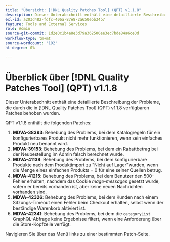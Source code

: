 ```yaml
---
title: "Übersicht: [!DNL Quality Patches Tool] (QPT) v1.1.8"
description: Dieser Unterabschnitt enthält eine detaillierte Beschreibung der Probleme, die durch die in [!DNL Quality Patches Tool]  (QPT) v1.1.8 verfügbaren Patches behoben wurden.
exl-id: a203d482-fdfc-406a-87e8-2a650ebb34b7
feature: Tools and External Services
role: Admin
source-git-commit: 1d2e0c1b4a8e3d79a362500ee3ec7bde84a6ce0d
workflow-type: tm+mt
source-wordcount: '192'
ht-degree: 0%

---
```


# Überblick über [!DNL Quality Patches Tool] (QPT) v1.1.8

Dieser Unterabschnitt enthält eine detaillierte Beschreibung der Probleme, die durch die in [!DNL Quality Patches Tool] (QPT) v1.1.8 verfügbaren Patches behoben wurden.

QPT v1.1.8 enthält die folgenden Patches:

1. **MDVA-38393**: Behebung des Problems, bei dem Katalogregeln für ein konfigurierbares Produkt nicht mehr funktionieren, wenn sein einfaches Produkt neu benannt wird.
1. **MDVA-39153**: Behebung des Problems, bei dem ein Rabattbetrag bei der Neubestellung im Admin falsch berechnet wurde.
1. **MDVA-41139**: Behebung des Problems, bei dem konfigurierbare Produkte nach dem Produktimport zu &quot;Nicht auf Lager&quot;wurden, wenn die Menge eines einfachen Produkts = 0 für eine seiner Quellen betrug.
1. **MDVA-41215**: Behebung des Problems, bei dem Benutzer den 500-Fehler erhalten, nachdem das Cookie *mage-messages* gesetzt wurde, sofern er bereits vorhanden ist, aber keine neuen Nachrichten vorhanden sind.
1. **MDVA-42326**: Behebung des Problems, bei dem Kunden nach einem Sitzungs-Timeout einen Fehler beim Checkout erhalten, selbst wenn der beständige Warenkorb aktiviert ist.
1. **MDVA-42341**: Behebung des Problems, bei dem die `categoryList` GraphQL-Abfrage keine Ergebnisse filtert, wenn eine Anforderung über die Store-Kopfzeile verfügt.

Navigieren Sie über das Menü links zu einer bestimmten Patch-Seite.

